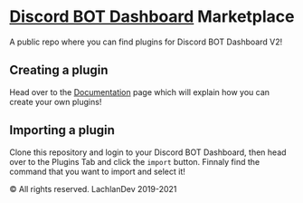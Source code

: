 # <a href="https://github.com/LachlanDev/Discord-BOT-Dashboard-V2" target="_blank">Discord BOT Dashboard</a> Marketplace
 A public repo where you can find plugins for Discord BOT Dashboard V2!

## Creating a plugin
Head over to the <a href="https://dbd.lachlan-dev.com/docs/plugins/" target="_blank">Documentation</a> page which will explain how you can create your own plugins!

## Importing a plugin
Clone this repository and login to your Discord BOT Dashboard, then head over to the Plugins Tab and click the ``import`` button. Finnaly find the command that you want to import and select it!

 © All rights reserved. LachlanDev 2019-2021